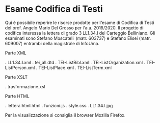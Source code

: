 # Esame Codifica di Testi

Qui è possibile reperire le risorse prodotte per l'esame di Codifica di Testi del prof. Angelo Mario Del Grosso per l'a.a. 2019/2020.
Il progetto di codifica interessa la lettera di grado 3 LL1.34.I del Carteggio Belliniano.
Gli esaminati sono Stefano Moscatelli (matr. 603737) e Stefano Elisei (matr. 609007) entrambi della magistrale di InfoUma.

Parte XML

. LL1.34.I.xml
. tei_all.dtd
. TEI-ListBibl.xml
. TEI-ListOrganization.xml
. TEI-ListPerson.xml
. TEI-ListPlace.xml
. TEI-ListTerm.xml

Parte XSLT

. trasformazione.xsl

Parte HTML

. lettera html.html
. funzioni.js
. style.css
. LL1.34.I.jpg

Per la visualizzazione si consiglia il browser Mozilla Firefox.
